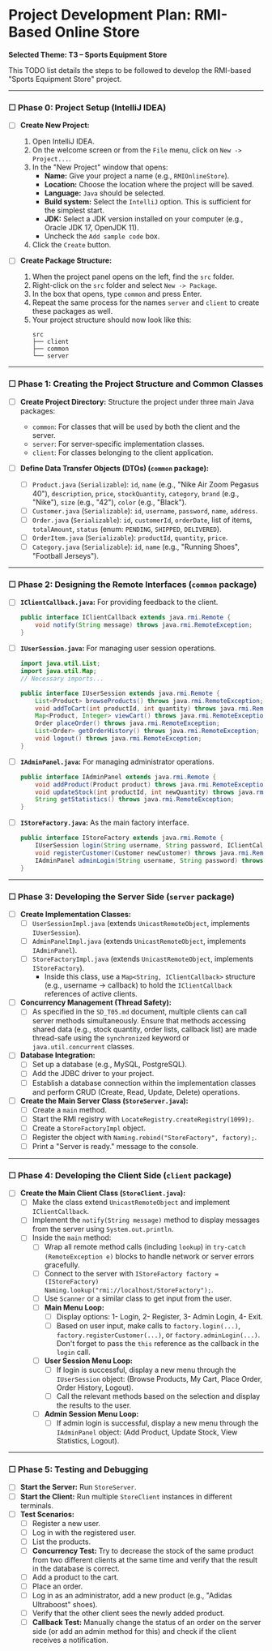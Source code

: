# Project Development Plan: RMI-Based Online Store

**Selected Theme: T3 – Sports Equipment Store**

This TODO list details the steps to be followed to develop the RMI-based "Sports Equipment Store" project.

---

### ☐ Phase 0: Project Setup (IntelliJ IDEA)

-   [ ] **Create New Project:**
    1.  Open IntelliJ IDEA.
    2.  On the welcome screen or from the `File` menu, click on `New -> Project...`.
    3.  In the "New Project" window that opens:
        -   **Name:** Give your project a name (e.g., `RMIOnlineStore`).
        -   **Location:** Choose the location where the project will be saved.
        -   **Language:** `Java` should be selected.
        -   **Build system:** Select the `IntelliJ` option. This is sufficient for the simplest start.
        -   **JDK:** Select a JDK version installed on your computer (e.g., Oracle JDK 17, OpenJDK 11).
        -   Uncheck the `Add sample code` box.
    4.  Click the `Create` button.

-   [ ] **Create Package Structure:**
    1.  When the project panel opens on the left, find the `src` folder.
    2.  Right-click on the `src` folder and select `New -> Package`.
    3.  In the box that opens, type `common` and press Enter.
    4.  Repeat the same process for the names `server` and `client` to create these packages as well.
    5.  Your project structure should now look like this:
        ```
        src
        ├── client
        ├── common
        └── server
        ```
---

### ☐ Phase 1: Creating the Project Structure and Common Classes

-   [ ] **Create Project Directory:** Structure the project under three main Java packages:
    -   `common`: For classes that will be used by both the client and the server.
    -   `server`: For server-specific implementation classes.
    -   `client`: For classes belonging to the client application.

-   [ ] **Define Data Transfer Objects (DTOs) (`common` package):**
    -   [ ] `Product.java` (`Serializable`): `id`, `name` (e.g., "Nike Air Zoom Pegasus 40"), `description`, `price`, `stockQuantity`, `category`, `brand` (e.g., "Nike"), `size` (e.g., "42"), `color` (e.g., "Black").
    -   [ ] `Customer.java` (`Serializable`): `id`, `username`, `password`, `name`, `address`.
    -   [ ] `Order.java` (`Serializable`): `id`, `customerId`, `orderDate`, list of items, `totalAmount`, `status` (enum: `PENDING`, `SHIPPED`, `DELIVERED`).
    -   [ ] `OrderItem.java` (`Serializable`): `productId`, `quantity`, `price`.
    -   [ ] `Category.java` (`Serializable`): `id`, `name` (e.g., "Running Shoes", "Football Jerseys").

---

### ☐ Phase 2: Designing the Remote Interfaces (`common` package)

-   [ ] **`IClientCallback.java`:** For providing feedback to the client.
    ```java
    public interface IClientCallback extends java.rmi.Remote {
        void notify(String message) throws java.rmi.RemoteException;
    }
    ```

-   [ ] **`IUserSession.java`:** For managing user session operations.
    ```java
    import java.util.List;
    import java.util.Map;
    // Necessary imports...

    public interface IUserSession extends java.rmi.Remote {
        List<Product> browseProducts() throws java.rmi.RemoteException;
        void addToCart(int productId, int quantity) throws java.rmi.RemoteException;
        Map<Product, Integer> viewCart() throws java.rmi.RemoteException;
        Order placeOrder() throws java.rmi.RemoteException;
        List<Order> getOrderHistory() throws java.rmi.RemoteException;
        void logout() throws java.rmi.RemoteException;
    }
    ```

-   [ ] **`IAdminPanel.java`:** For managing administrator operations.
    ```java
    public interface IAdminPanel extends java.rmi.Remote {
        void addProduct(Product product) throws java.rmi.RemoteException;
        void updateStock(int productId, int newQuantity) throws java.rmi.RemoteException;
        String getStatistics() throws java.rmi.RemoteException;
    }
    ```

-   [ ] **`IStoreFactory.java`:** As the main factory interface.
    ```java
    public interface IStoreFactory extends java.rmi.Remote {
        IUserSession login(String username, String password, IClientCallback clientCallback) throws java.rmi.RemoteException;
        void registerCustomer(Customer newCustomer) throws java.rmi.RemoteException;
        IAdminPanel adminLogin(String username, String password) throws java.rmi.RemoteException;
    }
    ```

---

### ☐ Phase 3: Developing the Server Side (`server` package)

-   [ ] **Create Implementation Classes:**
    -   [ ] `UserSessionImpl.java` (extends `UnicastRemoteObject`, implements `IUserSession`).
    -   [ ] `AdminPanelImpl.java` (extends `UnicastRemoteObject`, implements `IAdminPanel`).
    -   [ ] `StoreFactoryImpl.java` (extends `UnicastRemoteObject`, implements `IStoreFactory`).
        -   Inside this class, use a `Map<String, IClientCallback>` structure (e.g., username -> callback) to hold the `IClientCallback` references of active clients.

-   [ ] **Concurrency Management (Thread Safety):**
    -   [ ] As specified in the `SD_T05.md` document, multiple clients can call server methods simultaneously. Ensure that methods accessing shared data (e.g., stock quantity, order lists, callback list) are made thread-safe using the `synchronized` keyword or `java.util.concurrent` classes.

-   [ ] **Database Integration:**
    -   [ ] Set up a database (e.g., MySQL, PostgreSQL).
    -   [ ] Add the JDBC driver to your project.
    -   [ ] Establish a database connection within the implementation classes and perform CRUD (Create, Read, Update, Delete) operations.

-   [ ] **Create the Main Server Class (`StoreServer.java`):**
    -   [ ] Create a `main` method.
    -   [ ] Start the RMI registry with `LocateRegistry.createRegistry(1099);`.
    -   [ ] Create a `StoreFactoryImpl` object.
    -   [ ] Register the object with `Naming.rebind("StoreFactory", factory);`.
    -   [ ] Print a "Server is ready." message to the console.

---

### ☐ Phase 4: Developing the Client Side (`client` package)

-   [ ] **Create the Main Client Class (`StoreClient.java`):**
    -   [ ] Make the class extend `UnicastRemoteObject` and implement `IClientCallback`.
    -   [ ] Implement the `notify(String message)` method to display messages from the server using `System.out.println`.
    -   [ ] Inside the `main` method:
        -   [ ] Wrap all remote method calls (including `lookup`) in `try-catch (RemoteException e)` blocks to handle network or server errors gracefully.
        -   [ ] Connect to the server with `IStoreFactory factory = (IStoreFactory) Naming.lookup("rmi://localhost/StoreFactory");`.
        -   [ ] Use `Scanner` or a similar class to get input from the user.
        -   [ ] **Main Menu Loop:**
            -   [ ] Display options: 1- Login, 2- Register, 3- Admin Login, 4- Exit.
            -   [ ] Based on user input, make calls to `factory.login(...)`, `factory.registerCustomer(...)`, or `factory.adminLogin(...)`. Don't forget to pass the `this` reference as the callback in the `login` call.
        -   [ ] **User Session Menu Loop:**
            -   [ ] If login is successful, display a new menu through the `IUserSession` object: (Browse Products, My Cart, Place Order, Order History, Logout).
            -   [ ] Call the relevant methods based on the selection and display the results to the user.
        -   [ ] **Admin Session Menu Loop:**
            -   [ ] If admin login is successful, display a new menu through the `IAdminPanel` object: (Add Product, Update Stock, View Statistics, Logout).

---

### ☐ Phase 5: Testing and Debugging

-   [ ] **Start the Server:** Run `StoreServer`.
-   [ ] **Start the Client:** Run multiple `StoreClient` instances in different terminals.
-   [ ] **Test Scenarios:**
    -   [ ] Register a new user.
    -   [ ] Log in with the registered user.
    -   [ ] List the products.
    -   [ ] **Concurrency Test:** Try to decrease the stock of the same product from two different clients at the same time and verify that the result in the database is correct.
    -   [ ] Add a product to the cart.
    -   [ ] Place an order.
    -   [ ] Log in as an administrator, add a new product (e.g., "Adidas Ultraboost" shoes).
    -   [ ] Verify that the other client sees the newly added product.
    -   [ ] **Callback Test:** Manually change the status of an order on the server side (or add an admin method for this) and check if the client receives a notification. 